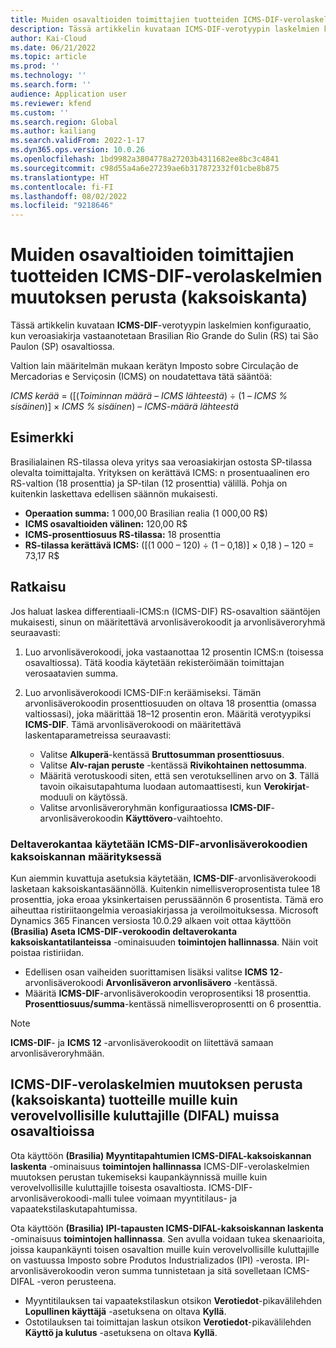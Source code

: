 ```yaml
---
title: Muiden osavaltioiden toimittajien tuotteiden ICMS-DIF-verolaskelmien muutoksen perusta
description: Tässä artikkelin kuvataan ICMS-DIF-verotyypin laskelmien konfiguraatio, kun veroasiakirja vastaanotetaan Brasilian Rio Grande do Sulin (RS) tai São Paulon (SP) osavaltiossa.
author: Kai-Cloud
ms.date: 06/21/2022
ms.topic: article
ms.prod: ''
ms.technology: ''
ms.search.form: ''
audience: Application user
ms.reviewer: kfend
ms.custom: ''
ms.search.region: Global
ms.author: kailiang
ms.search.validFrom: 2022-1-17
ms.dyn365.ops.version: 10.0.26
ms.openlocfilehash: 1bd9982a3804778a27203b4311682ee8bc3c4841
ms.sourcegitcommit: c98d55a4a6e27239ae6b317872332f01cbe8b875
ms.translationtype: HT
ms.contentlocale: fi-FI
ms.lasthandoff: 08/02/2022
ms.locfileid: "9218646"
---
```

# <a name="basis-change-dual-base-in-icms-dif-tax-calculations-for-products-from-suppliers-in-other-states"></a>Muiden osavaltioiden toimittajien tuotteiden ICMS-DIF-verolaskelmien muutoksen perusta (kaksoiskanta)

Tässä artikkelin kuvataan **ICMS-DIF**-verotyypin laskelmien konfiguraatio, kun veroasiakirja vastaanotetaan Brasilian Rio Grande do Sulin (RS) tai São Paulon (SP) osavaltiossa.

Valtion lain määritelmän mukaan kerätyn Imposto sobre Circulação de Mercadorias e Serviçosin (ICMS) on noudatettava tätä sääntöä:

*ICMS kerää* = ([(*Toiminnan määrä* – *ICMS lähteestä*) ÷ (1 – *ICMS % sisäinen*)] × *ICMS % sisäinen*) – *ICMS-määrä lähteestä*

## <a name="example"></a>Esimerkki

Brasilialainen RS-tilassa oleva yritys saa veroasiakirjan ostosta SP-tilassa olevalta toimittajalta. Yrityksen on kerättävä ICMS: n prosentuaalinen ero RS-valtion (18 prosenttia) ja SP-tilan (12 prosenttia) välillä. Pohja on kuitenkin laskettava edellisen säännön mukaisesti.

- **Operaation summa:** 1 000,00 Brasilian realia (1 000,00 R$)
- **ICMS osavaltioiden välinen:** 120,00 R$
- **ICMS-prosenttiosuus RS-tilassa:** 18 prosenttia
- **RS-tilassa kerättävä ICMS:** (\[(1 000 – 120) ÷ (1 – 0,18)\] × 0,18 ) – 120 = 73,17 R$ 

## <a name="resolution"></a>Ratkaisu

Jos haluat laskea differentiaali-ICMS:n (ICMS-DIF) RS-osavaltion sääntöjen mukaisesti, sinun on määritettävä arvonlisäverokoodit ja arvonlisäveroryhmä seuraavasti:

1. Luo arvonlisäverokoodi, joka vastaanottaa 12 prosentin ICMS:n (toisessa osavaltiossa). Tätä koodia käytetään rekisteröimään toimittajan verosaatavien summa.
2. Luo arvonlisäverokoodi ICMS-DIF:n keräämiseksi. Tämän arvonlisäverokoodin prosenttiosuuden on oltava 18 prosenttia (omassa valtiossasi), joka määrittää 18–12 prosentin eron. Määritä verotyypiksi **ICMS-DIF**. Tämä arvonlisäverokoodi on määritettävä laskentaparametreissa seuraavasti:

    - Valitse **Alkuperä**-kentässä **Bruttosumman prosenttiosuus**.
    - Valitse **Alv-rajan peruste** -kentässä **Rivikohtainen nettosumma**.
    - Määritä verotuskoodi siten, että sen verotuksellinen arvo on **3**. Tällä tavoin oikaisutapahtuma luodaan automaattisesti, kun **Verokirjat**-moduuli on käytössä.
    - Valitse arvonlisäveroryhmän konfiguraatiossa **ICMS-DIF**-arvonlisäverokoodin **Käyttövero**-vaihtoehto.

### <a name="use-the-delta-tax-rate-in-the-configuration-of-dual-base-icms-dif-sales-tax-codes"></a>Deltaverokantaa käytetään ICMS-DIF-arvonlisäverokoodien kaksoiskannan määrityksessä

Kun aiemmin kuvattuja asetuksia käytetään, **ICMS-DIF**-arvonlisäverokoodi lasketaan kaksoiskantasäännöllä. Kuitenkin nimellisveroprosentista tulee 18 prosenttia, joka eroaa yksinkertaisen perussäännön 6 prosentista. Tämä ero aiheuttaa ristiriitaongelmia veroasiakirjassa ja veroilmoituksessa. Microsoft Dynamics 365 Financen versiosta 10.0.29 alkaen voit ottaa käyttöön **(Brasilia) Aseta ICMS-DIF-verokoodin deltaverokanta kaksoiskantatilanteissa** -ominaisuuden **toimintojen hallinnassa**. Näin voit poistaa ristiriidan.

- Edellisen osan vaiheiden suorittamisen lisäksi valitse **ICMS 12**-arvonlisäverokoodi **Arvonlisäveron arvonlisävero** -kentässä.
- Määritä **ICMS-DIF**-arvonlisäverokoodin veroprosentiksi 18 prosenttia. **Prosenttiosuus/summa**-kentässä nimellisveroprosentti on 6 prosenttia.

> [!NOTE]
> **ICMS-DIF**- ja **ICMS 12** -arvonlisäverokoodit on liitettävä samaan arvonlisäveroryhmään.

## <a name="basis-change-dual-base-in-icms-dif-tax-calculations-for-products-to-non-taxpayer-consumers-difal-in-other-states"></a>ICMS-DIF-verolaskelmien muutoksen perusta (kaksoiskanta) tuotteille muille kuin verovelvollisille kuluttajille (DIFAL) muissa osavaltioissa

Ota käyttöön **(Brasilia) Myyntitapahtumien ICMS-DIFAL-kaksoiskannan laskenta** -ominaisuus **toimintojen hallinnassa** ICMS-DIF-verolaskelmien muutoksen perustan tukemiseksi kaupankäynnissä muille kuin verovelvollisille kuluttajille toisesta osavaltiosta. ICMS-DIF-arvonlisäverokoodi-malli tulee voimaan myyntitilaus- ja vapaatekstilaskutapahtumissa.

Ota käyttöön **(Brasilia) IPI-tapausten ICMS-DIFAL-kaksoiskannan laskenta** -ominaisuus **toimintojen hallinnassa**. Sen avulla voidaan tukea skenaarioita, joissa kaupankäynti toisen osavaltion muille kuin verovelvollisille kuluttajille on vastuussa Imposto sobre Produtos Industrializados (IPI) -verosta. IPI-arvonlisäverokoodin veron summa tunnistetaan ja sitä sovelletaan ICMS-DIFAL -veron perusteena.

- Myyntitilauksen tai vapaatekstilaskun otsikon **Verotiedot**-pikavälilehden **Lopullinen käyttäjä** -asetuksena on oltava **Kyllä**.
- Ostotilauksen tai toimittajan laskun otsikon **Verotiedot**-pikavälilehden **Käyttö ja kulutus** -asetuksena on oltava **Kyllä**.
